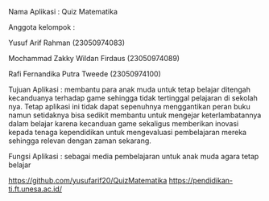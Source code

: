 Nama Aplikasi : Quiz Matematika

Anggota kelompok :

Yusuf Arif Rahman (23050974083)

Mochammad Zakky Wildan Firdaus (23050974089)

Rafi Fernandika Putra Tweede (23050974100)

Tujuan Aplikasi : membantu para anak muda untuk tetap belajar ditengah kecanduanya terhadap game sehingga tidak tertinggal pelajaran di sekolah nya. Tetap aplikasi ini tidak dapat sepenuhnya menggantikan peran buku namun setidaknya bisa sedikit membantu untuk mengejar keterlambatannya dalam belajar karena kecanduan game sekaligus memberikan inovasi kepada tenaga kependidikan untuk mengevaluasi pembelajaran mereka sehingga relevan dengan zaman sekarang.

Fungsi Aplikasi : sebagai media pembelajaran untuk anak muda agara tetap belajar

https://github.com/yusufarif20/QuizMatematika
https://pendidikan-ti.ft.unesa.ac.id/
